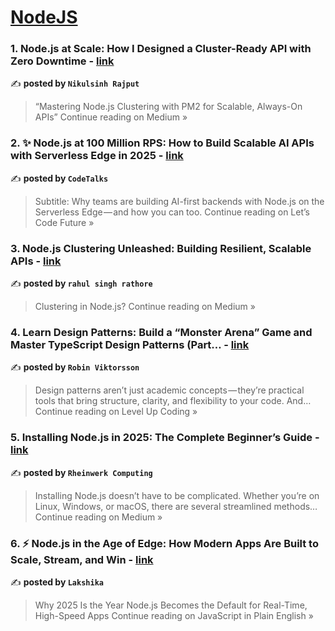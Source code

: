 
<h1><a href=https://medium.com/tag/nodejs/recommended target="_blank" rel="noopener noreferrer">NodeJS</a></h1>
<h3>1. Node.js at Scale: How I Designed a Cluster-Ready API with Zero Downtime - <a href="https://medium.com/@hadiyolworld007/node-js-at-scale-how-i-designed-a-cluster-ready-api-with-zero-downtime-49e1fe731386?source=rss------nodejs-5" target="_blank" rel="noopener noreferrer">link</a></h3>

✍️ **posted by `Nikulsinh Rajput`**

<blockquote>“Mastering Node.js Clustering with PM2 for Scalable, Always-On APIs”
Continue reading on Medium »</blockquote>

<h3>2. ✨ Node.js at 100 Million RPS: How to Build Scalable AI APIs with Serverless Edge in 2025 - <a href="https://medium.com/lets-code-future/node-js-at-100-million-rps-how-to-build-scalable-ai-apis-with-serverless-edge-in-2025-b08500a93ed4?source=rss------nodejs-5" target="_blank" rel="noopener noreferrer">link</a></h3>

✍️ **posted by `CodeTalks`**

<blockquote>Subtitle: Why teams are building AI-first backends with Node.js on the Serverless Edge — and how you can too.
Continue reading on Let’s Code Future »</blockquote>

<h3>3. Node.js Clustering Unleashed: Building Resilient, Scalable APIs - <a href="https://medium.com/@rahulrathore.1986/node-js-clustering-unleashed-building-resilient-scalable-apis-69d1966bfb9d?source=rss------nodejs-5" target="_blank" rel="noopener noreferrer">link</a></h3>

✍️ **posted by `rahul singh rathore`**

<blockquote>Clustering in Node.js?
Continue reading on Medium »</blockquote>

<h3>4.  Learn Design Patterns: Build a “Monster Arena” Game and Master TypeScript Design Patterns (Part… - <a href="https://levelup.gitconnected.com/learn-design-patterns-build-a-monster-arena-game-and-master-typescript-design-patterns-part-b436fb61e7ab?source=rss------nodejs-5" target="_blank" rel="noopener noreferrer">link</a></h3>

✍️ **posted by `Robin Viktorsson`**

<blockquote>Design patterns aren’t just academic concepts — they’re practical tools that bring structure, clarity, and flexibility to your code. And…
Continue reading on Level Up Coding »</blockquote>

<h3>5. Installing Node.js in 2025: The Complete Beginner’s Guide - <a href="https://medium.com/@rheinwerkcomputing/installing-node-js-in-2025-the-complete-beginners-guide-4d2b270a63b4?source=rss------nodejs-5" target="_blank" rel="noopener noreferrer">link</a></h3>

✍️ **posted by `Rheinwerk Computing`**

<blockquote>Installing Node.js doesn’t have to be complicated. Whether you’re on Linux, Windows, or macOS, there are several streamlined methods…
Continue reading on Medium »</blockquote>

<h3>6. ⚡️ Node.js in the Age of Edge: How Modern Apps Are Built to Scale, Stream, and Win - <a href="https://javascript.plainenglish.io/%EF%B8%8F-node-js-in-the-age-of-edge-how-modern-apps-are-built-to-scale-stream-and-win-f5ebae3bb66f?source=rss------nodejs-5" target="_blank" rel="noopener noreferrer">link</a></h3>

✍️ **posted by `Lakshika`**

<blockquote>Why 2025 Is the Year Node.js Becomes the Default for Real-Time, High-Speed Apps
Continue reading on JavaScript in Plain English »</blockquote>

